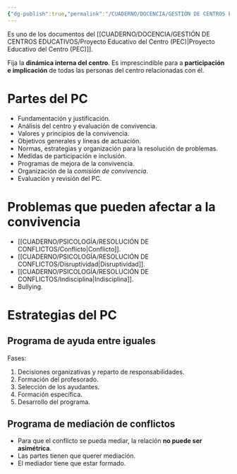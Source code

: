 ```yaml
---
{"dg-publish":true,"permalink":"/CUADERNO/DOCENCIA/GESTIÓN DE CENTROS EDUCATIVOS/Plan de Convivencia del centro educativo (PC)/"}
---
```


Es uno de los documentos del [[CUADERNO/DOCENCIA/GESTIÓN DE CENTROS EDUCATIVOS/Proyecto Educativo del Centro (PEC)\|Proyecto Educativo del Centro (PEC)]].

Fija la **dinámica interna del centro**. Es imprescindible para a **participación e implicación** de todas las personas del centro relacionadas con él.

# Partes del PC
- Fundamentación y justificación.
- Análisis del centro y evaluación de convivencia.
- Valores y principios de la convivencia.
- Objetivos generales y líneas de actuación.
- Normas, estrategias y organización para la resolución de problemas.
- Medidas de participación e inclusión.
- Programas de mejora de la convivencia.
- Organización de la *comisión de convivencia*.
- Evaluación y revisión del PC.

#  Problemas que pueden afectar a la convivencia 
- [[CUADERNO/PSICOLOGÍA/RESOLUCIÓN DE CONFLICTOS/Conflicto\|Conflicto]]. 
- [[CUADERNO/PSICOLOGÍA/RESOLUCIÓN DE CONFLICTOS/Disruptividad\|Disruptividad]].
- [[CUADERNO/PSICOLOGÍA/RESOLUCIÓN DE CONFLICTOS/Indisciplina\|Indisciplina]].
- Bullying.
 
# Estrategias del PC
## Programa de ayuda entre iguales
Fases: 
1. Decisiones organizativas y reparto de responsabilidades.
2. Formación del profesorado.
3. Selección de los ayudantes.
4. Formación específica.
5. Desarrollo del programa.

## Programa de mediación de conflictos
- Para que el conflicto se pueda mediar, la relación **no puede ser asimétrica**.
- Las partes tienen que querer mediación.
- El mediador tiene que estar formado.